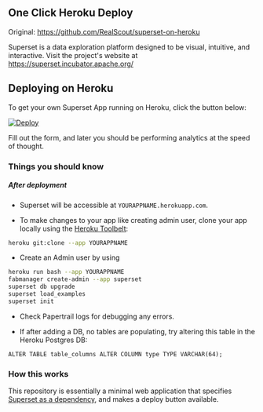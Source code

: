 ## One Click Heroku Deploy
Original: https://github.com/RealScout/superset-on-heroku

Superset is a data exploration platform designed to be visual, intuitive, and interactive. Visit the project's website at <https://superset.incubator.apache.org/>

## Deploying on Heroku

To get your own Superset App running on Heroku, click the button below:

[![Deploy](https://www.herokucdn.com/deploy/button.svg)](https://heroku.com/deploy?template=https://github.com/ataft/superset-on-heroku)

Fill out the form, and later you should be performing analytics at the speed of thought.

### Things you should know
##### After deployment

- Superset will be accessible at `YOURAPPNAME.herokuapp.com`.

- To make changes to your app like creating admin user, clone your app locally using the [Heroku Toolbelt](https://toolbelt.heroku.com/):

```sh
heroku git:clone --app YOURAPPNAME
```
- Create an Admin user by using

```sh
heroku run bash --app YOURAPPNAME
fabmanager create-admin --app superset
superset db upgrade
superset load_examples
superset init
```

- Check Papertrail logs for debugging any errors.

- If after adding a DB, no tables are populating, try altering this table in the Heroku Postgres DB:
```
ALTER TABLE table_columns ALTER COLUMN type TYPE VARCHAR(64);
```
### How this works

This repository is essentially a minimal web application that specifies [Superset as a dependency](https://superset.incubator.apache.org/installation.html), and makes a deploy button available.
